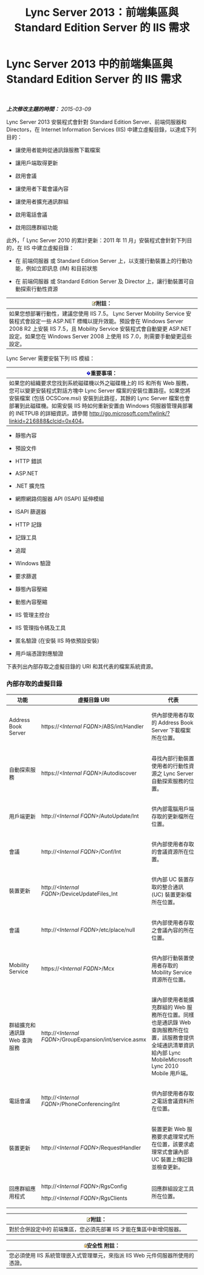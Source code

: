 ﻿---
title: Lync Server 2013：前端集區與 Standard Edition Server 的 IIS 需求
TOCTitle: 前端集區與 Standard Edition Server 的 IIS 需求
ms:assetid: e8a6c7ac-b6d5-4c7e-abe9-d8ea5eedbc62
ms:mtpsurl: https://technet.microsoft.com/zh-tw/library/Gg399038(v=OCS.15)
ms:contentKeyID: 49292666
ms.date: 08/24/2015
mtps_version: v=OCS.15
ms.translationtype: HT
---

# Lync Server 2013 中的前端集區與 Standard Edition Server 的 IIS 需求

 

_**上次修改主題的時間：** 2015-03-09_

Lync Server 2013 安裝程式會針對 Standard Edition Server、前端伺服器和 Directors，在 Internet Information Services (IIS) 中建立虛擬目錄，以達成下列目的：

  - 讓使用者能夠從通訊錄服務下載檔案

  - 讓用戶端取得更新

  - 啟用會議

  - 讓使用者下載會議內容

  - 讓使用者擴充通訊群組

  - 啟用電話會議

  - 啟用回應群組功能

此外，「 Lync Server 2010 的累計更新：2011 年 11 月」安裝程式會針對下列目的，在 IIS 中建立虛擬目錄：

  - 在 前端伺服器 或 Standard Edition Server 上，以支援行動裝置上的行動功能，例如立即訊息 (IM) 和目前狀態

  - 在 前端伺服器 或 Standard Edition Server 及 Director 上，讓行動裝置可自動探索行動性資源

<table>
<thead>
<tr class="header">
<th><img src="images/Gg398811.note(OCS.15).gif" title="note" alt="note" />附註：</th>
</tr>
</thead>
<tbody>
<tr class="odd">
<td>如果您想部署行動性，建議您使用 IIS 7.5。 Lync Server Mobility Service 安裝程式會設定一些 ASP.NET 標幟以提升效能。預設會在 Windows Server 2008 R2 上安裝 IIS 7.5，且 Mobility Service 安裝程式會自動變更 ASP.NET 設定。如果您在 Windows Server 2008 上使用 IIS 7.0，則需要手動變更這些設定。</td>
</tr>
</tbody>
</table>


Lync Server 需要安裝下列 IIS 模組：

<table>
<thead>
<tr class="header">
<th><img src="images/Gg412908.important(OCS.15).gif" title="important" alt="important" />重要事項：</th>
</tr>
</thead>
<tbody>
<tr class="odd">
<td>如果您的組織要求您找到系統磁碟機以外之磁碟機上的 IIS 和所有 Web 服務，您可以變更安裝程式對話方塊中 Lync Server 檔案的安裝位置路徑。如果您將安裝檔案 (包括 OCSCore.msi) 安裝到此路徑，其餘的 Lync Server 檔案也會部署到此磁碟機。如需安裝 IIS 時如何重新安置由 Windows 伺服器管理員部署的 INETPUB 的詳細資訊，請參閱 <a href="http://go.microsoft.com/fwlink/?linkid=216888%26clcid=0x404" class="uri">http://go.microsoft.com/fwlink/?linkid=216888&amp;clcid=0x404</a>。</td>
</tr>
</tbody>
</table>


  - 靜態內容

  - 預設文件

  - HTTP 錯誤

  - ASP.NET

  - .NET 擴充性

  - 網際網路伺服器 API (ISAPI) 延伸模組

  - ISAPI 篩選器

  - HTTP 記錄

  - 記錄工具

  - 追蹤

  - Windows 驗證

  - 要求篩選

  - 靜態內容壓縮

  - 動態內容壓縮

  - IIS 管理主控台

  - IIS 管理指令碼及工具

  - 匿名驗證 (在安裝 IIS 時依預設安裝)

  - 用戶端憑證對應驗證

下表列出內部存取之虛擬目錄的 URI 和其代表的檔案系統資源。

### 內部存取的虛擬目錄

<table>
<colgroup>
<col style="width: 33%" />
<col style="width: 33%" />
<col style="width: 33%" />
</colgroup>
<thead>
<tr class="header">
<th>功能</th>
<th>虛擬目錄 URI</th>
<th>代表</th>
</tr>
</thead>
<tbody>
<tr class="odd">
<td><p>Address Book Server</p></td>
<td><p>https://<em>&lt;Internal FQDN&gt;</em>/ABS/int/Handler</p></td>
<td><p>供內部使用者存取的 Address Book Server 下載檔案所在位置。</p></td>
</tr>
<tr class="even">
<td><p>自動探索服務</p></td>
<td><p>https://<em>&lt;Internal FQDN&gt;</em>/Autodiscover</p></td>
<td><p>尋找內部行動裝置使用者的行動性資源之 Lync Server 自動探索服務的位置。</p></td>
</tr>
<tr class="odd">
<td><p>用戶端更新</p></td>
<td><p>http://<em>&lt;Internal FQDN&gt;</em>/AutoUpdate/Int</p></td>
<td><p>供內部電腦用戶端存取的更新檔所在位置。</p></td>
</tr>
<tr class="even">
<td><p>會議</p></td>
<td><p>http://<em>&lt;Internal FQDN&gt;</em>/Conf/Int</p></td>
<td><p>供內部使用者存取的會議資源所在位置。</p></td>
</tr>
<tr class="odd">
<td><p>裝置更新</p></td>
<td><p>http://<em>&lt;Internal FQDN&gt;</em>/DeviceUpdateFiles_Int</p></td>
<td><p>供內部 UC 裝置存取的整合通訊 (UC) 裝置更新檔所在位置。</p></td>
</tr>
<tr class="even">
<td><p>會議</p></td>
<td><p>http://<em>&lt;Internal FQDN&gt;</em>/etc/place/null</p></td>
<td><p>供內部使用者存取之會議內容的所在位置。</p></td>
</tr>
<tr class="odd">
<td><p>Mobility Service</p></td>
<td><p>https://<em>&lt;Internal FQDN&gt;</em>/Mcx</p></td>
<td><p>供內部行動裝置使用者存取的 Mobility Service 資源所在位置。</p></td>
</tr>
<tr class="even">
<td><p>群組擴充和通訊錄 Web 查詢服務</p></td>
<td><p>http://<em>&lt;Internal FQDN&gt;</em>/GroupExpansion/int/service.asmx</p></td>
<td><p>讓內部使用者能擴充群組的 Web 服務所在位置。同樣也是通訊錄 Web 查詢服務所在位置，該服務會提供全域通訊清單資訊給內部 Lync MobileMicrosoft Lync 2010 Mobile 用戶端。</p></td>
</tr>
<tr class="odd">
<td><p>電話會議</p></td>
<td><p>http://<em>&lt;Internal FQDN&gt;</em>/PhoneConferencing/Int</p></td>
<td><p>供內部使用者存取之電話會議資料所在位置。</p></td>
</tr>
<tr class="even">
<td><p>裝置更新</p></td>
<td><p>http://<em>&lt;Internal FQDN&gt;</em>/RequestHandler</p></td>
<td><p>裝置更新 Web 服務要求處理常式所在位置，該要求處理常式會讓內部 UC 裝置上傳記錄並檢查更新。</p></td>
</tr>
<tr class="odd">
<td><p>回應群組應用程式</p></td>
<td><p>http://<em>&lt;Internal FQDN&gt;</em>/RgsConfig</p>
<p>http://<em>&lt;Internal FQDN&gt;</em>/RgsClients</p></td>
<td><p>回應群組設定工具所在位置。</p></td>
</tr>
</tbody>
</table>


<table>
<thead>
<tr class="header">
<th><img src="images/Gg398811.note(OCS.15).gif" title="note" alt="note" />附註：</th>
</tr>
</thead>
<tbody>
<tr class="odd">
<td>對於合併設定中的 前端集區，您必須先部署 IIS 才能在集區中新增伺服器。</td>
</tr>
</tbody>
</table>


<table>
<thead>
<tr class="header">
<th><img src="images/Gg398321.security(OCS.15).gif" title="security" alt="security" />安全性 附註：</th>
</tr>
</thead>
<tbody>
<tr class="odd">
<td>您必須使用 IIS 系統管理嵌入式管理單元，來指派 IIS Web 元件伺服器所使用的憑證。</td>
</tr>
</tbody>
</table>

